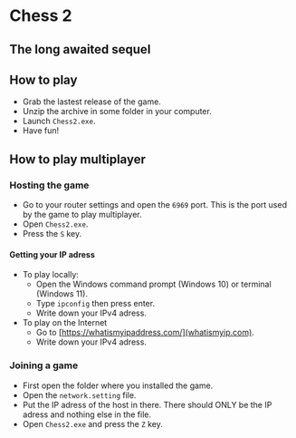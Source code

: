 # Chess 2
## The long awaited sequel

## How to play

- Grab the lastest release of the game.
- Unzip the archive in some folder in your computer.
- Launch `Chess2.exe`.
- Have fun!

## How to play multiplayer

### Hosting the game

- Go to your router settings and open the `6969` port. This is the port used by the game to play multiplayer.
- Open `Chess2.exe`.
- Press the `S` key.

#### Getting your IP adress

- To play locally:
    - Open the Windows command prompt (Windows 10) or terminal (Windows 11).
    - Type `ipconfig` then press enter. 
    - Write down your IPv4 adress.
- To play on the Internet
    - Go to [https://whatismyipaddress.com/](whatismyip.com).
    - Write down your IPv4 adress.

### Joining a game

- First open the folder where you installed the game.
- Open the `network.setting` file.
- Put the IP adress of the host in there. There should ONLY be the IP adress and nothing else in the file.
- Open `Chess2.exe` and press the `Z` key.